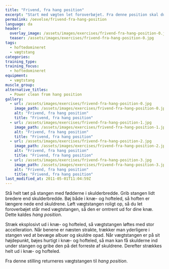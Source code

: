 ```yaml
---
title: "Frivend, fra hang position"
excerpt: "Start med vægten let foroverbøjet. Fra denne position skal du med en eksplosiv udstrækning i hoften sætte fart i vægtstangen, så du kan gå under vægten og gribe den på brystkassen med albuerne pegende frem. "
permalink: /oevelse/frivend-fra-hang-position
language: da
header:
  overlay_image: /assets/images/exercises/frivend-fra-hang-position-0.jpg
  teaser: /assets/images/exercises/frivend-fra-hang-position-0.jpg
tags:
  - hoftedomineret
  - vægtstang
categories:
training_type: 
training_focus: 
  - hoftedomineret
equipment:
  - vægtstang
muscle_group:
alternative_titles:
  - Power clean from hang position
gallery:
  - url: /assets/images/exercises/frivend-fra-hang-position-0.jpg
    image_path: /assets/images/exercises/frivend-fra-hang-position-0.jpg
    alt: "Frivend, fra hang position"
    title: "Frivend, fra hang position"
  - url: /assets/images/exercises/frivend-fra-hang-position-1.jpg
    image_path: /assets/images/exercises/frivend-fra-hang-position-1.jpg
    alt: "Frivend, fra hang position"
    title: "Frivend, fra hang position"
  - url: /assets/images/exercises/frivend-fra-hang-position-2.jpg
    image_path: /assets/images/exercises/frivend-fra-hang-position-2.jpg
    alt: "Frivend, fra hang position"
    title: "Frivend, fra hang position"
  - url: /assets/images/exercises/frivend-fra-hang-position-3.jpg
    image_path: /assets/images/exercises/frivend-fra-hang-position-3.jpg
    alt: "Frivend, fra hang position"
    title: "Frivend, fra hang position"
last_modified_at: 2011-05-01T11:04:59Z
---
```


Stå helt tæt på stangen med fødderne i skulderbredde. Grib stangen lidt bredere end skulderbredde. Bøj både i knæ- og hofteled, så hoften er længere nede end skuldrene. Løft vægtstangen roligt op, så du let foroverbøjet står med vægtstangen, så den er omtrent ud for dine knæ. Dette kaldes _hang position_.

Stræk eksplosivt ud i knæ- og hofteled, så vægtstangen løftes med stor accelleration. Når benene er næsten strakte, trækker man yderligere i stangen ved at bevæge albuer og skuldre opad. Når vægtstangen er på sit højdepunkt, bøjes hurtigt i knæ- og hofteled, så man kan få skulderne ind under stangen og gribe den på det forreste af skuldrene. Derefter strækkes helt ud i knæ- og hofteled.

Fra denne stilling returneres vægtstangen til _hang position_.
